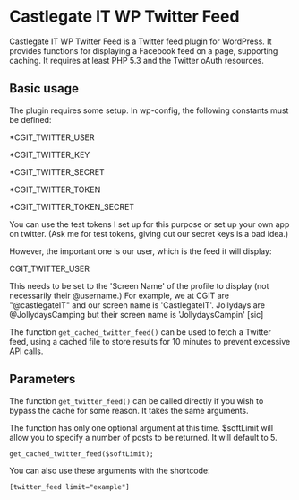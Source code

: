 # Castlegate IT WP Twitter Feed #

Castlegate IT WP Twitter Feed is a Twitter feed plugin for WordPress. It provides functions for displaying a Facebook feed on a page, supporting caching. It requires at least PHP 5.3 and the Twitter oAuth resources.

## Basic usage ##

The plugin requires some setup. In wp-config, the following constants must be defined:

*CGIT_TWITTER_USER

*CGIT_TWITTER_KEY

*CGIT_TWITTER_SECRET

*CGIT_TWITTER_TOKEN

*CGIT_TWITTER_TOKEN_SECRET


You can use the test tokens I set up for this purpose or set up your own app on twitter.
(Ask me for test tokens, giving out our secret keys is a bad idea.)

However, the important one is our user, which is the feed it will display:

CGIT_TWITTER_USER

This needs to be set to the 'Screen Name' of the profile to display (not necessarily their @username.)
For example, we at CGIT are "@castlegateIT" and our screen name is 'CastlegateIT'.
Jollydays are @JollydaysCamping but their screen name is 'JollydaysCampin' [sic]

The function `get_cached_twitter_feed()` can be used to fetch a Twitter feed, using a cached file to store results for 10 minutes to prevent excessive API calls.

## Parameters ##

The function `get_twitter_feed()` can be called directly if you wish to bypass the cache for some reason. It takes the same arguments.

The function has only one optional argument at this time.
$softLimit will allow you to specify a number of posts to be returned. It will default to 5.

    get_cached_twitter_feed($softLimit);

You can also use these arguments with the shortcode:

    [twitter_feed limit="example"]
